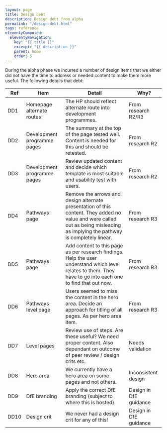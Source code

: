 ```yaml
---
layout: page
title: Design debt
description: Design debt from alpha
permalink: "/design-debt.html"
tags: reference
eleventyComputed:
  eleventyNavigation:
    key: "{{ title }}"
    excerpt: "{{ description }}"
    parent: home
    order: 5
---
```


During the alpha phase we incurred a number of design items that we either did not have the time to address or needed content to make them more useful. The following details that debt:

| Ref  | Item                        | Detail                                                                                                                                                                         | Why?                   |
|------|-----------------------------|--------------------------------------------------------------------------------------------------------------------------------------------------------------------------------|------------------------|
| DD1  | Homepage alternate routes   | The HP should reflect alternate route into development programmes.                                                                                                             | From research R2/R3    |
| DD2  | Development programme pages | The summary at the top of the page tested well. Content is needed for this and should be retested.                                                                             | From research R2       |
| DD3  | Development programme pages | Review updated content and decide which template is most suitable and usability test with users.                                                                               | From research R2       |
| DD4  | Pathways page               | Remove the arrows and design alternate presentation of this content. They added no value and were called out as being misleading as implying the pathway is completely linear. | From research R3       |
| DD5  | Pathways page               | Add content to this page as per research findings. Help the user understand which level relates to them. They have to go into each one to find that out now.                   | From research R3       |
| DD6  | Pathways level page         | Users seemed to miss the content in the hero area. Decide an approach for titling of all pages. As per hero area item.                                                         | From research R3       |
| DD7  | Level pages                 | Review use of steps. Are these useful? We need proper content. Also dependant on outcome of peer review / design crits etc.                                                    | Needs validation       |
| DD8  | Hero area                   | We currently have a hero area on some pages and not others.                                                                                                                    | Inconsistent design    |
| DD9  | DfE branding                | Apply the correct DfE branding (subject to where this is hosted).                                                                                                              | Design in DfE guidance |
| DD10 | Design crit                 | We never had a design crit for any of this!                                                                                                                                    | Design in DfE guidance |
